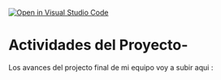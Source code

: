 [![Open in Visual Studio Code](https://classroom.github.com/assets/open-in-vscode-c66648af7eb3fe8bc4f294546bfd86ef473780cde1dea487d3c4ff354943c9ae.svg)](https://classroom.github.com/online_ide?assignment_repo_id=8492408&assignment_repo_type=AssignmentRepo)
# Actividades del Proyecto-
Los avances del projecto final de mi equipo voy a subir aqui : 
